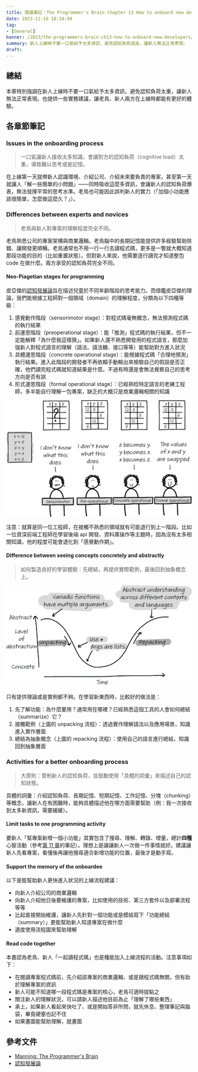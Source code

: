 ```yaml
---
title: 閱讀筆記：The Programmer's Brain Chapter 13 How to onboard new developers
date: 2023-11-16 18:34:49
tag:
- [General]
banner: /2023/the-programmers-brain-ch13-how-to-onboard-new-developers/vlad-tchompalov-wt5Y8VY_0bA-unsplash.jpg
summary: 新人上線時不要一口氣給予太多資訊，避免認知負荷過高，讓新人無法正常表現。
draft: 
---
```


## 總結

本章特別強調在新人上線時不要一口氣給予太多資訊，避免認知負荷太重，讓新人無法正常表現。也提供一些實務建議，讓老鳥、新人兩方在上線時都能有更好的體驗。

## 各章節筆記

### Issues in the onboarding process

> 一口氣讓新人接收太多知識，會讓對方的認知負荷（cognitive load）太重，導致難以思考或是記憶。

在上線第一天就帶新人認識環境、介紹公司、介紹未來要負責的專案，甚至第一天就讓人「解一些簡單的小問題」——同時吸收這麼多資訊，會讓新人的認知負荷爆表，無法發揮平常的思考水準。老鳥也可能因此誤判新人的實力（「加個小功能應該很簡單，怎麼做這麼久？」）。

### Differences between experts and novices

> 老鳥與新人對專案的理解程度完全不同。

老鳥熟悉公司的專案架構與商業邏輯。老鳥腦中的長期記憶能提供許多經驗幫助除錯、讓開發更順暢。老鳥通常也不用一行一行去讀程式碼，更多是一瞥就大概知道那段功能的目的（比如重置狀態）。但對新人來說，他需要逐行讀完才知道整包 code 在做什麼。兩方承受的認知負荷完全不同。

#### Neo-Piagetian stages for programming

皮亞傑的[認知發展論](https://zh.wikipedia.org/zh-tw/%E8%AA%8D%E7%9F%A5%E7%99%BC%E5%B1%95%E8%AB%96)旨在描述兒童於不同年齡階段的思考能力。而借鑑皮亞傑的理論，我們能根據工程師對一個領域（domain）的理解程度，分類為以下四種等級：

1. 感覺動作階段（sensorimotor stage）：對程式碼毫無概念，無法預測程式碼的執行結果
2. 前運思階段（preoperational stage）：能「推測」程式碼的執行結果，但不一定能解釋「為什麼我這樣猜」。如果新人還不熟悉開發用的程式語言，那麼加強新人對程式語言的理解（語法、語法糖、接口等等）能幫助對方進入狀況
3. 具體運思階段（concrete operational stage）：能根據程式碼「合理地預測」執行結果。進入此階段的開發者不再依賴手動輸出來檢驗自己的假設是否正確，他們讀完程式碼就知道結果是什麼。不過有時還是會無法覺察自己的思考方向是否有誤
4. 形式運思階段（formal operational stage）：已經熟稔特定語言的老練工程師，多半能自行理解一包專案，缺乏的大概只是商業邏輯相關的知識

![4 neo-Piagetian levels for programming](/2023/the-programmers-brain-ch13-how-to-onboard-new-developers/figure_13-1.png)

注意：就算是同一位工程師，在接觸不熟悉的領域就有可能退行到上一階段。比如一位資深前端工程師在學習後端 api 開發、資料庫操作等主題時，因為沒有太多相關知識，他的程度可能會退化到「感覺動作期」。

#### Difference between seeing concepts concretely and abstractly

> 如何製造良好的學習體驗：先總結，再提供實際範例，最後回到抽象概念上。

![the semantic wave](/2023/the-programmers-brain-ch13-how-to-onboard-new-developers/CH13_F02_Hermans2.png)

只有提供理論或是實例都不夠。在學習新東西時，比較好的做法是：

1. 先了解功能：為什麼要用？通常用在哪裡？已經熟悉這個工具的人會如何總結（summarize）它？
2. 接觸範例（上圖的 unpacking 流程）：透過實作理解語法以及應用場景，知識進入實作層面
3. 總結為抽象概念（上圖的 repacking 流程）：使用自己的語言進行總結，知識回到抽象層面

### Activities for a better onboarding process

> 大原則：管制新人的認知負荷，並鼓勵使用「具體的詞彙」來描述自己的認知狀態。

具體的詞彙：介紹認知負荷、長期記憶、短期記憶、工作記憶、分塊（chunking）等概念，讓新人在有困難時，能夠具體描述他在哪方面需要幫助（例：我一次接收到太多新資訊，需要緩緩）。

#### Limit tasks to one programming activity

要新人「幫專案新增一個小功能」其實包含了搜尋、理解、轉錄、增量，總計**四種**心智活動（參考[第 11 章](/2023/the-programmers-brain-ch11-the-act-of-writing-code#開發行為背後的心智活動)的筆記）。理想上是讓讓新人一次做一件事情就好。建議讓新人先看專案，看懂後再讓他搜尋適合新增功能的位置，最後才是動手寫。

#### Support the memory of the onboardee

以下是能幫助新人更快進入狀況的上線流程建議：

- 向新人介紹公司的商業邏輯
- 向新人介紹他日後要維護的專案，比如使用的技術、第三方套件以及部署流程等等
- 比起直接開始維護，讓新人先針對一個功能或是模組寫下「功能總結（summary）」更能幫助新人知道專案在做什麼
- 適度使用流程圖來幫助理解

#### Read code together

本書認為老鳥、新人「一起讀程式碼」也是種能加入上線流程的活動。注意事項如下：

- 在閱讀專案程式碼前，先介紹該專案的商業邏輯、或是跟程式碼無關，但有助於理解專案的資訊
- 新人可能不知道哪一段程式碼是專案的核心，老鳥可適時提點之
- 關注新人的理解狀況，可以請新人描述他目前為止「理解了哪些東西」
- 承上，如果新人看起來快吐了、或是開始答非所問，就先休息、整理筆記與腦袋，畢竟硬塞也記不住
- 如果畫圖能幫助理解，就畫圖

## 參考文件

- [Manning: The Programmer's Brain](https://www.manning.com/books/the-programmers-brain)
- [認知發展論](https://zh.wikipedia.org/zh-tw/%E8%AA%8D%E7%9F%A5%E7%99%BC%E5%B1%95%E8%AB%96)

